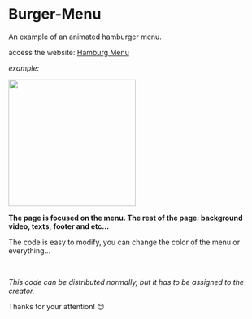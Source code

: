 # Burger-Menu
 An example of an animated hamburger menu. 

 access the website: <a href="https://jacksonfagundes2007.github.io/Hamburg-menu/index.html">Hamburg Menu</a>

*example:*

<img width="250" src="https://cdn.discordapp.com/attachments/811651647956189244/811652646778961941/video1.gif">

<br>

**The page is focused on the menu. The rest of the page: background video, texts,** 
**footer and etc...**

The code is easy to modify, you can change the color of the menu or everything...

<br>

_This code can be distributed normally, but it has to_ 
_be assigned to the creator._

Thanks for your attention! 😊